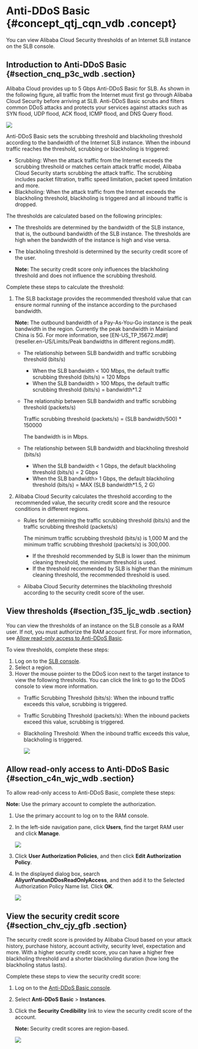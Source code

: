 # Anti-DDoS Basic {#concept_qtj_cqn_vdb .concept}

You can view Alibaba Cloud Security thresholds of an Internet SLB instance on the SLB console.

## Introduction to Anti-DDoS Basic {#section_cnq_p3c_wdb .section}

Alibaba Cloud provides up to 5 Gbps Anti-DDoS Basic for SLB. As shown in the following figure, all traffic from the Internet must first go through Alibaba Cloud Security before arriving at SLB. Anti-DDoS Basic scrubs and filters common DDoS attacks and protects your services against attacks such as SYN flood, UDP flood, ACK flood, ICMP flood, and DNS Query flood.

![](../DNSLB11827830/images/2870_en-US.jpeg)

Anti-DDoS Basic sets the scrubbing threshold and blackholing threshold according to the bandwidth of the Internet SLB instance. When the inbound traffic reaches the threshold, scrubbing or blackholing is triggered:

-   Scrubbing: When the attack traffic from the Internet exceeds the scrubbing threshold or matches certain attack traffic model, Alibaba Cloud Security starts scrubbing the attack traffic. The scrubbing includes packet filtration, traffic speed limitation, packet speed limitation and more.
-   Blackholing: When the attack traffic from the Internet exceeds the blackholing threshold, blackholing is triggered and all inbound traffic is dropped.

The thresholds are calculated based on the following principles:

-   The thresholds are determined by the bandwidth of the SLB instance, that is, the outbound bandwidth of the SLB instance. The thresholds are high when the bandwidth of the instance is high and vise versa.
-   The blackholing threshold is determined by the security credit score of the user.

    **Note:** The security credit score only influences the blackholing threshold and does not influence the scrubbing threshold.


Complete these steps to calculate the threshold:

1.  The SLB backstage provides the recommended threshold value that can ensure normal running of the instance according to the purchased bandwidth.

    **Note:** The outbound bandwidth of a Pay-As-You-Go instance is the peak bandwidth in the region. Currently the peak bandwidth in Mainland China is 5G. For more information, see [EN-US\_TP\_15672.md\#](reseller.en-US/Limits/Peak bandwidths in different regions.md#).

    -   The relationship between SLB bandwidth and traffic scrubbing threshold \(bits/s\)
        -   When the SLB bandwidth < 100 Mbps, the default traffic scrubbing threshold \(bits/s\) = 120 Mbps
        -   When the SLB bandwidth \> 100 Mbps, the default traffic scrubbing threshold \(bits/s\) = bandwidth\*1.2
    -   The relationship between SLB bandwidth and traffic scrubbing threshold \(packets/s\)

        Traffic scrubbing threshold \(packets/s\) = \(SLB bandwidth/500\) \* 150000

        The bandwidth is in Mbps.

    -   The relationship between SLB bandwidth and blackholing threshold \(bits/s\)
        -   When the SLB bandwidth < 1 Gbps, the default blackholing threshold \(bits/s\) = 2 Gbps
        -   When the SLB bandwidth\> 1 Gbps, the default blackholing threshold \(bits/s\) = MAX \(SLB bandwidth\*1.5, 2 G\)
2.  Alibaba Cloud Security calculates the threshold according to the recommended value, the security credit score and the resource conditions in different regions.
    -   Rules for determining the traffic scrubbing threshold \(bits/s\) and the traffic scrubbing threshold \(packets/s\)

        The minimum traffic scrubbing threshold \(bits/s\) is 1,000 M and the minimum traffic scrubbing threshold \(packets/s\) is 300,000.

        -   If the threshold recommended by SLB is lower than the minimum cleaning threshold, the minimum threshold is used.
        -   If the threshold recommended by SLB is higher than the minimum cleaning threshold, the recommended threshold is used.
    -   Alibaba Cloud Security determines the blackholing threshold according to the security credit score of the user.

## View thresholds {#section_f35_ljc_wdb .section}

You can view the thresholds of an instance on the SLB console as a RAM user. If not, you must authorize the RAM account first. For more information, see [Allow read-only access to Anti-DDoS Basic](#section_c4n_wjc_wdb).

To view thresholds, complete these steps:

1.  Log on to the [SLB console](https://partners-intl.aliyun.com/login-required#/slb).
2.  Select a region.
3.  Hover the mouse pointer to the DDoS icon next to the target instance to view the following thresholds. You can click the link to go to the DDoS console to view more information.
    -   Traffic Scrubbing Threshold \(bits/s\): When the inbound traffic exceeds this value, scrubbing is triggered.
    -   Traffic Scrubbing Threshold \(packets/s\): When the inbound packets exceed this value, scrubbing is triggered.
    -   Blackholing Threshold: When the inbound traffic exceeds this value, blackholing is triggered.

        ![](http://static-aliyun-doc.oss-cn-hangzhou.aliyuncs.com/assets/img/15694/15426158387339_en-US.png)


## Allow read-only access to Anti-DDoS Basic {#section_c4n_wjc_wdb .section}

To allow read-only access to Anti-DDoS Basic, complete these steps:

**Note:** Use the primary account to complete the authorization.

1.  Use the primary account to log on to the RAM console.
2.  In the left-side navigation pane, click **Users**, find the target RAM user and click **Manage**.

    ![](http://static-aliyun-doc.oss-cn-hangzhou.aliyuncs.com/assets/img/4157/15426158382872_en-US.png)

3.  Click **User Authorization Policies**, and then click **Edit Authorization Policy**.
4.  In the displayed dialog box, search **AliyunYundunDDosReadOnlyAccess**, and then add it to the Selected Authorization Policy Name list. Click **OK**.

    ![](http://static-aliyun-doc.oss-cn-hangzhou.aliyuncs.com/assets/img/4157/15426158382873_en-US.png)


## View the security credit score {#section_chv_cjy_gfb .section}

The security credit score is provided by Alibaba Cloud based on your attack history, purchase history, account activity, security level, expectation and more. With a higher security credit score, you can have a higher free blackholing threshold and a shorter blackholing duration \(how long the blackholing status lasts\).

Complete these steps to view the security credit score:

1.  Log on to the [Anti-DDoS Basic console](https://partners-intl.console.aliyun.com/?p=ddosnext#/instance).
2.  Select **Anti-DDoS Basic** \> **Instances**.
3.  Click the **Security Credibility** link to view the security credit score of the account.

    **Note:** Security credit scores are region-based.

    ![](http://static-aliyun-doc.oss-cn-hangzhou.aliyuncs.com/assets/img/15694/154261583812959_en-US.png)


